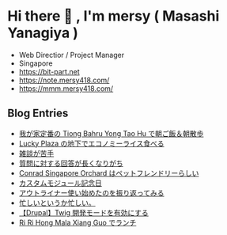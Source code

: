 # Hi there 👋 , I'm mersy ( Masashi Yanagiya )

- Web Directior / Project Manager
- Singapore
- https://bit-part.net
- https://note.mersy418.com/
- https://mmm.mersy418.com/

## Blog Entries
<!-- BLOG-POST-LIST:START -->
- [我が家定番の Tiong Bahru Yong Tao Hu で朝ご飯＆朝散歩](https://mersy.hatenablog.com/entry/2024/11/17/115052)
- [Lucky Plaza の地下でエコノミーライス食べる](https://mersy.hatenablog.com/entry/2024/11/16/120000)
- [雑談が苦手](https://mersy.hatenablog.com/entry/2024/11/15/194317)
- [質問に対する回答が長くなりがち](https://mersy.hatenablog.com/entry/2024/11/14/053737)
- [Conrad Singapore Orchard はペットフレンドリーらしい](https://mersy.hatenablog.com/entry/2024/11/13/061145)
- [カスタムモジュール記念日](https://mersy.hatenablog.com/entry/2024/11/12/180000)
- [アウトライナー使い始めたのを振り返ってみる](https://mersy.hatenablog.com/entry/2024/11/11/044332)
- [忙しいというか忙しい。](https://mersy.hatenablog.com/entry/2024/11/07/213711)
- [【Drupal】Twig 開発モードを有効にする](https://zenn.dev/mersy/articles/4dfda87a4e5dec)
- [Ri Ri Hong Mala Xiang Guo でランチ](https://mersy.hatenablog.com/entry/2024/10/27/153917)
<!-- BLOG-POST-LIST:END -->
